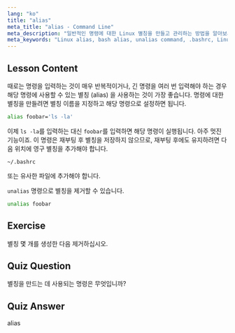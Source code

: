 ```yaml
---
lang: "ko"
title: "alias"
meta_title: "alias - Command Line"
meta_description: "일반적인 명령에 대한 Linux 별칭을 만들고 관리하는 방법을 알아보세요. .bashrc 에서 임시 및 영구 별칭 설정을 알아보세요. 명령줄 효율성을 향상시키세요!"
meta_keywords: "Linux alias, bash alias, unalias command, .bashrc, Linux tutorial, command line, beginner Linux, Linux guide"
---
```


## Lesson Content

때로는 명령을 입력하는 것이 매우 반복적이거나, 긴 명령을 여러 번 입력해야 하는 경우 해당 명령에 사용할 수 있는 별칭 (alias) 을 사용하는 것이 가장 좋습니다. 명령에 대한 별칭을 만들려면 별칭 이름을 지정하고 해당 명령으로 설정하면 됩니다.

```bash
alias foobar='ls -la'
```

이제 `ls -la`를 입력하는 대신 `foobar`를 입력하면 해당 명령이 실행됩니다. 아주 멋진 기능이죠. 이 명령은 재부팅 후 별칭을 저장하지 않으므로, 재부팅 후에도 유지하려면 다음 위치에 영구 별칭을 추가해야 합니다.

```plaintext
~/.bashrc
```

또는 유사한 파일에 추가해야 합니다.

`unalias` 명령으로 별칭을 제거할 수 있습니다.

```bash
unalias foobar
```

## Exercise

별칭 몇 개를 생성한 다음 제거하십시오.

## Quiz Question

별칭을 만드는 데 사용되는 명령은 무엇입니까?

## Quiz Answer

alias
